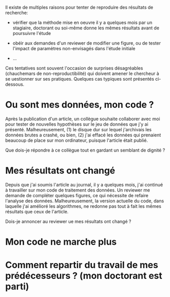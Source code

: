 Il existe de multiples raisons pour tenter de reproduire des résultats de recherche:

* vérifier que la méthode mise en oeuvre il y a quelques mois par un stagiaire, 
doctorant ou soi-même donne les mêmes résultats avant de poursuivre l'étude

* obéir aux demandes d'un reviewer de modifier une figure, ou de tester l'impact
de paramètres non-envisagés dans l'étude initiale

* ...

Ces tentatives sont souvent l'occasion de surprises désagréables 
(chauchemars de non-reproductibilité) qui doivent amener le chercheur
à se uestionner sur ses pratiques. Quelques cas typiques sont présentés
ci-dessous.

# Ou sont mes données, mon code ?

Après la publication d'un article, un collègue souhaite collaborer 
avec moi pour tester de nouvelles hypothèses sur le jeu de données 
que j'y ai présenté. Malheureusement, (1) le disque dur sur lequel 
j'archivais les données brutes a crashé, ou bien, (2) j'ai effacé 
les données qui prenaient beaucoup de place sur mon ordinateur, puisque 
l'article était publié. 

Que dois-je répondre à ce collègue tout en gardant un semblant de dignité ?

# Mes résultats ont changé

Depuis que j'ai soumis l'article au journal, il y a quelques mois,
j'ai continué à travailler sur mon code de traitement des données.
Un reviewer me demande de compléter quelques figures, ce qui
nécessite de refaire l'analyse des données. Malheureusement, la 
version actuelle du code, dans laquelle j'ai amélioré les algorithmes, 
ne redonne pas tout à fait les mêmes résultats que ceux de l'article.

Dois-je annoncer au reviewer ue mes résultats ont changé ?
    
# Mon code ne marche plus
    
# Comment repartir du travail de mes prédécesseurs ? (mon doctorant est parti)
